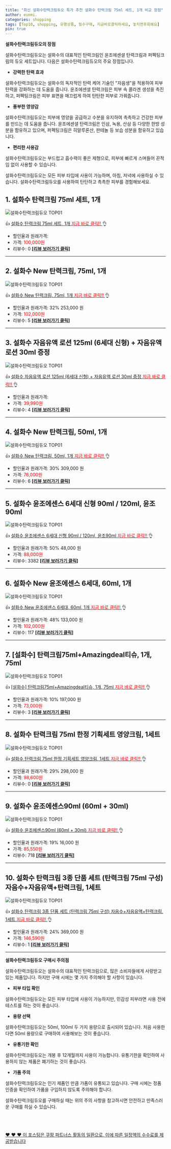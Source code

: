 ```yaml
---
title: "최신 설화수탄력크림듀오 특가 추천 설화수 탄력크림 75ml 세트, 1개 비교 장점"
author: eunmi.
categories: shopping
tags: [Top10, shopping, 유행상품, 필수구매, 지금바로클릭하세요, 놓치면후회해요]
pin: true
---
```

**설화수탄력크림듀오의 장점**

설화수탄력크림듀오는 설화수의 대표적인 탄력크림인 윤조에센셜 탄력크림과 퍼펙팅크림의 듀오 세트입니다. 다음은 설화수탄력크림듀오의 주요 장점입니다.

* **강력한 탄력 효과**

설화수탄력크림듀오는 설화수의 독자적인 탄력 케어 기술인 "자음생"을 적용하여 피부 탄력을 강화하는 데 도움을 줍니다. 윤조에센셜 탄력크림은 피부 속 콜라겐 생성을 촉진하고, 퍼펙팅크림은 피부 표면을 매끄럽게 하여 탄탄한 피부로 가꿔줍니다.

* **풍부한 영양감**

설화수탄력크림듀오는 피부에 영양을 공급하고 수분을 유지하여 촉촉하고 건강한 피부를 만드는 데 도움을 줍니다. 윤조에센셜 탄력크림은 인삼, 녹용, 산삼 등 다양한 한방 성분을 함유하고 있으며, 퍼펙팅크림은 히알루론산, 판테놀 등 보습 성분을 함유하고 있습니다.

* **편리한 사용감**

설화수탄력크림듀오는 부드럽고 흡수력이 좋은 제형으로, 피부에 빠르게 스며들어 끈적임 없이 사용할 수 있습니다.

설화수탄력크림듀오는 모든 피부 타입에 사용이 가능하며, 아침, 저녁에 사용하실 수 있습니다. 설화수탄력크림듀오를 사용하여 탄탄하고 촉촉한 피부를 경험해보세요.

   

## 1. 설화수 탄력크림 75ml 세트, 1개

![설화수탄력크림듀오 TOP01](https://thumbnail7.coupangcdn.com/thumbnails/remote/230x230ex/image/retail/images/3212444392507856-84e2f8b4-a031-4e95-a92b-398caee118ff.jpg)


👍 [설화수 탄력크림 75ml 세트, 1개 <font color=red> 지금 바로 클릭!! </font> ](https://link.coupang.com/re/AFFSDP?lptag=AF3617701&subid=GithubCoopas&pageKey=7219746112&traceid=V0-153&itemId=18292296726&vendorItemId=85437976729) 👌 


- 할인율과 원래가격: 
- 가격: <span style='color:red'>100,000원</span>
- 리뷰수: 0  [**[리뷰 보러가기 클릭]**](https://link.coupang.com/re/AFFSDP?lptag=AF3617701&subid=GithubCoopas&pageKey=7219746112&traceid=V0-153&itemId=18292296726&vendorItemId=85437976729)

---


   

## 2. 설화수 New 탄력크림, 75ml, 1개

![설화수탄력크림듀오 TOP01](https://thumbnail8.coupangcdn.com/thumbnails/remote/230x230ex/image/retail/images/3212356825441656-efff241b-5a04-46c4-8e4c-9b7209535e78.jpg)


👍 [설화수 New 탄력크림, 75ml, 1개 <font color=red> 지금 바로 클릭!! </font> ](https://link.coupang.com/re/AFFSDP?lptag=AF3617701&subid=GithubCoopas&pageKey=7154605343&traceid=V0-153&itemId=17993755430&vendorItemId=85150226458) 👌 


- 할인율과 원래가격: 32%  253,000   원
- 가격: <span style='color:red'>102,000원</span>
- 리뷰수: 5  [**[리뷰 보러가기 클릭]**](https://link.coupang.com/re/AFFSDP?lptag=AF3617701&subid=GithubCoopas&pageKey=7154605343&traceid=V0-153&itemId=17993755430&vendorItemId=85150226458)

---


   

## 3. 설화수 자음유액 로션 125ml (6세대 신형) + 자음유액 로션 30ml 증정

![설화수탄력크림듀오 TOP01](https://thumbnail9.coupangcdn.com/thumbnails/remote/230x230ex/image/vendor_inventory/d9b0/a3d35ce67839d6cc0547f0b32c4390f4d52e23b0e06633775136a9034bcb.jpg)


👍 [설화수 자음유액 로션 125ml (6세대 신형) + 자음유액 로션 30ml 증정 <font color=red> 지금 바로 클릭!! </font> ](https://link.coupang.com/re/AFFSDP?lptag=AF3617701&subid=GithubCoopas&pageKey=7691092439&traceid=V0-153&itemId=20567638443&vendorItemId=87643186176) 👌 


- 할인율과 원래가격: 
- 가격: <span style='color:red'>39,990원</span>
- 리뷰수: 4  [**[리뷰 보러가기 클릭]**](https://link.coupang.com/re/AFFSDP?lptag=AF3617701&subid=GithubCoopas&pageKey=7691092439&traceid=V0-153&itemId=20567638443&vendorItemId=87643186176)

---


   

## 4. 설화수 New 탄력크림, 50ml, 1개

![설화수탄력크림듀오 TOP01](https://thumbnail7.coupangcdn.com/thumbnails/remote/230x230ex/image/retail/images/3212323823605581-1d50e486-364c-4015-babf-f0169e89acc2.jpg)


👍 [설화수 New 탄력크림, 50ml, 1개 <font color=red> 지금 바로 클릭!! </font> ](https://link.coupang.com/re/AFFSDP?lptag=AF3617701&subid=GithubCoopas&pageKey=7154605343&traceid=V0-153&itemId=17994021210&vendorItemId=85150480938) 👌 


- 할인율과 원래가격: 30%  309,000   원
- 가격: <span style='color:red'>76,000원</span>
- 리뷰수: 6  [**[리뷰 보러가기 클릭]**](https://link.coupang.com/re/AFFSDP?lptag=AF3617701&subid=GithubCoopas&pageKey=7154605343&traceid=V0-153&itemId=17994021210&vendorItemId=85150480938)

---


   

## 5. 설화수 윤조에센스 6세대 신형 90ml / 120ml, 윤조90ml

![설화수탄력크림듀오 TOP01](https://thumbnail9.coupangcdn.com/thumbnails/remote/230x230ex/image/vendor_inventory/2921/9f64cc4b0521a3acbd352f788ce18b93bd1c64c36281a15307d79858bba0.png)


👍 [설화수 윤조에센스 6세대 신형 90ml / 120ml, 윤조90ml <font color=red> 지금 바로 클릭!! </font> ](https://link.coupang.com/re/AFFSDP?lptag=AF3617701&subid=GithubCoopas&pageKey=7662067354&traceid=V0-153&itemId=20415861370&vendorItemId=85180553408) 👌 


- 할인율과 원래가격: 50%  48,000   원
- 가격: <span style='color:red'>88,000원</span>
- 리뷰수: 3382  [**[리뷰 보러가기 클릭]**](https://link.coupang.com/re/AFFSDP?lptag=AF3617701&subid=GithubCoopas&pageKey=7662067354&traceid=V0-153&itemId=20415861370&vendorItemId=85180553408)

---


   

## 6. 설화수 New 윤조에센스 6세대, 60ml, 1개

![설화수탄력크림듀오 TOP01](https://thumbnail10.coupangcdn.com/thumbnails/remote/230x230ex/image/retail/images/3211872481437295-6733ed20-c17c-4780-9742-7be356264794.jpg)


👍 [설화수 New 윤조에센스 6세대, 60ml, 1개 <font color=red> 지금 바로 클릭!! </font> ](https://link.coupang.com/re/AFFSDP?lptag=AF3617701&subid=GithubCoopas&pageKey=7154016740&traceid=V0-153&itemId=17991706464&vendorItemId=85148251290) 👌 


- 할인율과 원래가격: 48%  133,000   원
- 가격: <span style='color:red'>102,000원</span>
- 리뷰수: 117  [**[리뷰 보러가기 클릭]**](https://link.coupang.com/re/AFFSDP?lptag=AF3617701&subid=GithubCoopas&pageKey=7154016740&traceid=V0-153&itemId=17991706464&vendorItemId=85148251290)

---


   

## 7. [설화수] 탄력크림75ml+Amazingdeal티슈, 1개, 75ml

![설화수탄력크림듀오 TOP01](https://thumbnail6.coupangcdn.com/thumbnails/remote/230x230ex/image/vendor_inventory/93fb/1d997df96c54baf708f1a3a5e927fbac0d33a94c46dfa4cac854dddf8d14.jpg)


👍 [[설화수] 탄력크림75ml+Amazingdeal티슈, 1개, 75ml <font color=red> 지금 바로 클릭!! </font> ](https://link.coupang.com/re/AFFSDP?lptag=AF3617701&subid=GithubCoopas&pageKey=7260505018&traceid=V0-153&itemId=18492079785&vendorItemId=86407248643) 👌 


- 할인율과 원래가격: 10%  197,000   원
- 가격: <span style='color:red'>73,000원</span>
- 리뷰수: 3  [**[리뷰 보러가기 클릭]**](https://link.coupang.com/re/AFFSDP?lptag=AF3617701&subid=GithubCoopas&pageKey=7260505018&traceid=V0-153&itemId=18492079785&vendorItemId=86407248643)

---


   

## 8. 설화수 탄력크림 75ml 한정 기획세트 영양크림, 1세트

![설화수탄력크림듀오 TOP01](https://thumbnail8.coupangcdn.com/thumbnails/remote/230x230ex/image/vendor_inventory/images/2018/01/11/17/3/547e5339-a25b-4457-ba9c-41593cafeb3c.jpg)


👍 [설화수 탄력크림 75ml 한정 기획세트 영양크림, 1세트 <font color=red> 지금 바로 클릭!! </font> ](https://link.coupang.com/re/AFFSDP?lptag=AF3617701&subid=GithubCoopas&pageKey=35610808&traceid=V0-153&itemId=132129088&vendorItemId=73417631412) 👌 


- 할인율과 원래가격: 29%  298,000   원
- 가격: <span style='color:red'>98,600원</span>
- 리뷰수: 0  [**[리뷰 보러가기 클릭]**](https://link.coupang.com/re/AFFSDP?lptag=AF3617701&subid=GithubCoopas&pageKey=35610808&traceid=V0-153&itemId=132129088&vendorItemId=73417631412)

---


   

## 9. 설화수 윤조에센스90ml (60ml + 30ml)

![설화수탄력크림듀오 TOP01](https://thumbnail10.coupangcdn.com/thumbnails/remote/230x230ex/image/vendor_inventory/2544/3742dc35faf797eb1c37e6fd0e68c6c7af0a9ab67b0de39b867faf4d6402.png)


👍 [설화수 윤조에센스90ml (60ml + 30ml) <font color=red> 지금 바로 클릭!! </font> ](https://link.coupang.com/re/AFFSDP?lptag=AF3617701&subid=GithubCoopas&pageKey=7646617023&traceid=V0-153&itemId=20333788284&vendorItemId=85021756951) 👌 


- 할인율과 원래가격: 19%  16,000   원
- 가격: <span style='color:red'>85,550원</span>
- 리뷰수: 718  [**[리뷰 보러가기 클릭]**](https://link.coupang.com/re/AFFSDP?lptag=AF3617701&subid=GithubCoopas&pageKey=7646617023&traceid=V0-153&itemId=20333788284&vendorItemId=85021756951)

---


   

## 10. 설화수 탄력크림 3종 단품 세트 (탄력크림 75ml 구성) 자음수+자음유액+탄력크림, 1세트

![설화수탄력크림듀오 TOP01](https://thumbnail10.coupangcdn.com/thumbnails/remote/230x230ex/image/vendor_inventory/fc40/3926471095dfc8f4ddc78ed3767fd45a6182e8552f3b0159429f470958a0.jpg)


👍 [설화수 탄력크림 3종 단품 세트 (탄력크림 75ml 구성) 자음수+자음유액+탄력크림, 1세트 <font color=red> 지금 바로 클릭!! </font> ](https://link.coupang.com/re/AFFSDP?lptag=AF3617701&subid=GithubCoopas&pageKey=6750026212&traceid=V0-153&itemId=15784420884&vendorItemId=86051023548) 👌 


- 할인율과 원래가격: 24%  369,000   원
- 가격: <span style='color:red'>146,590원</span>
- 리뷰수: 1  [**[리뷰 보러가기 클릭]**](https://link.coupang.com/re/AFFSDP?lptag=AF3617701&subid=GithubCoopas&pageKey=6750026212&traceid=V0-153&itemId=15784420884&vendorItemId=86051023548)

---
**설화수탄력크림듀오 구매시 주의점**

설화수탄력크림듀오는 설화수의 대표적인 탄력크림으로, 많은 소비자들에게 사랑받고 있는 제품입니다. 하지만 구매 시에는 몇 가지 주의해야 할 사항이 있습니다.

* **피부 타입 확인**

설화수탄력크림듀오는 모든 피부 타입에 사용이 가능하지만, 민감성 피부라면 사용 전에 테스트를 하는 것이 좋습니다.

* **용량 선택**

설화수탄력크림듀오는 50ml, 100ml 두 가지 용량으로 출시되어 있습니다. 처음 사용한다면 50ml 용량으로 구매하여 사용해보는 것이 좋습니다.

* **유통기한 확인**

설화수탄력크림듀오는 개봉 후 12개월까지 사용이 가능합니다. 유통기한을 확인하여 사용하지 않는 제품은 폐기하는 것이 좋습니다.

* **가품 주의**

설화수탄력크림듀오는 인기 제품인 만큼 가품이 유통되고 있습니다. 구매 시에는 정품 인증을 확인하여 가품을 구입하지 않도록 주의해야 합니다.

설화수탄력크림듀오를 구매하실 때는 위의 주의 사항을 참고하시면 안전하고 만족스러운 구매를 하실 수 있습니다.<br><br><br><br><br> [ ❤ ❤ ❤ 이 포스팅은 쿠팡 파트너스 활동의 일환으로, 이에 따른 일정액의 수수료를 제공받습니다](https://link.coupang.com/a/bcEFyh)